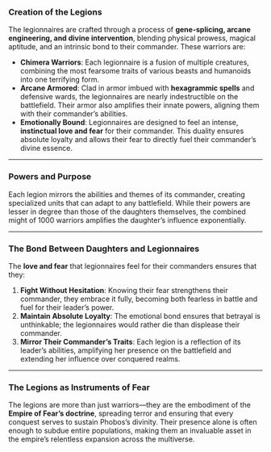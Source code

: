 ### **Creation of the Legions**

The legionnaires are crafted through a process of **gene-splicing, arcane engineering, and divine intervention**, blending physical prowess, magical aptitude, and an intrinsic bond to their commander. These warriors are:

- **Chimera Warriors**: Each legionnaire is a fusion of multiple creatures, combining the most fearsome traits of various beasts and humanoids into one terrifying form.
- **Arcane Armored**: Clad in armor imbued with **hexagrammic spells** and defensive wards, the legionnaires are nearly indestructible on the battlefield. Their armor also amplifies their innate powers, aligning them with their commander’s abilities.
- **Emotionally Bound**: Legionnaires are designed to feel an intense, **instinctual love and fear** for their commander. This duality ensures absolute loyalty and allows their fear to directly fuel their commander’s divine essence.

---

### **Powers and Purpose**

Each legion mirrors the abilities and themes of its commander, creating specialized units that can adapt to any battlefield. While their powers are lesser in degree than those of the daughters themselves, the combined might of 1000 warriors amplifies the daughter’s influence exponentially.


---

### **The Bond Between Daughters and Legionnaires**

The **love and fear** that legionnaires feel for their commanders ensures that they:

1. **Fight Without Hesitation**: Knowing their fear strengthens their commander, they embrace it fully, becoming both fearless in battle and fuel for their leader’s power.
2. **Maintain Absolute Loyalty**: The emotional bond ensures that betrayal is unthinkable; the legionnaires would rather die than displease their commander.
3. **Mirror Their Commander’s Traits**: Each legion is a reflection of its leader’s abilities, amplifying her presence on the battlefield and extending her influence over conquered realms.

---

### **The Legions as Instruments of Fear**

The legions are more than just warriors—they are the embodiment of the **Empire of Fear’s doctrine**, spreading terror and ensuring that every conquest serves to sustain Phobos’s divinity. Their presence alone is often enough to subdue entire populations, making them an invaluable asset in the empire’s relentless expansion across the multiverse.